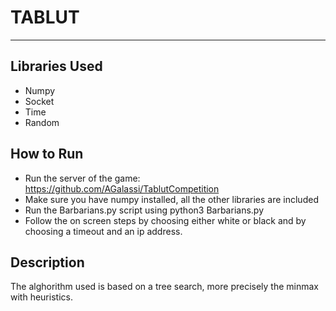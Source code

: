 # TABLUT

<hr>


## Libraries Used

- Numpy
- Socket
- Time
- Random

## How to Run
- Run the server of the game: https://github.com/AGalassi/TablutCompetition
- Make sure you have numpy installed, all the other libraries are included 
- Run the Barbarians.py script using python3 Barbarians.py
- Follow the on screen steps by choosing either white or black and by choosing a timeout and an ip address.

## Description

The alghorithm used is based on a tree search, more precisely the minmax with heuristics.



